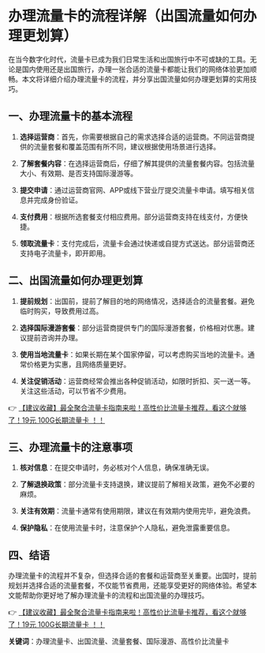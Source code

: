 # 办理流量卡的流程详解（出国流量如何办理更划算）

在当今数字化时代，流量卡已成为我们日常生活和出国旅行中不可或缺的工具。无论是国内使用还是出国旅行，办理一张合适的流量卡都能让我们的网络体验更加顺畅。本文将详细介绍办理流量卡的流程，并分享出国流量如何办理更划算的实用技巧。

## 一、办理流量卡的基本流程

1. **选择运营商**：首先，你需要根据自己的需求选择合适的运营商。不同运营商提供的流量套餐和覆盖范围有所不同，建议根据使用场景进行选择。

2. **了解套餐内容**：在选择运营商后，仔细了解其提供的流量套餐内容。包括流量大小、有效期、是否支持国际漫游等。

3. **提交申请**：通过运营商官网、APP或线下营业厅提交流量卡申请。填写相关信息并完成身份验证。

4. **支付费用**：根据所选套餐支付相应费用。部分运营商支持在线支付，方便快捷。

5. **领取流量卡**：支付完成后，流量卡会通过快递或自提方式送达。部分运营商还支持电子流量卡，即开即用。

## 二、出国流量如何办理更划算

1. **提前规划**：出国前，提前了解目的地的网络情况，选择适合的流量套餐。避免临时购买，导致费用过高。

2. **选择国际漫游套餐**：部分运营商提供专门的国际漫游套餐，价格相对优惠。建议提前咨询并办理。

3. **使用当地流量卡**：如果长期在某个国家停留，可以考虑购买当地的流量卡。通常价格更为实惠，且网络质量更好。

4. **关注促销活动**：运营商经常会推出各种促销活动，如限时折扣、买一送一等。关注这些活动，可以节省不少费用。

👉 [【建议收藏】最全聚合流量卡指南来啦！高性价比流量卡推荐，看这个就够了！19元 100G长期流量卡 ！！](https://bit.ly/Liuliangka)

## 三、办理流量卡的注意事项

1. **核对信息**：在提交申请时，务必核对个人信息，确保准确无误。

2. **了解退换政策**：部分流量卡支持退换，建议提前了解相关政策，避免不必要的麻烦。

3. **关注有效期**：流量卡通常有使用期限，建议在有效期内使用完毕，避免浪费。

4. **保护隐私**：在使用流量卡时，注意保护个人隐私，避免泄露重要信息。

## 四、结语

办理流量卡的流程并不复杂，但选择合适的套餐和运营商至关重要。出国时，提前规划并选择合适的流量套餐，不仅能节省费用，还能享受更好的网络体验。希望本文能帮助你更好地了解办理流量卡的流程和出国流量的办理技巧。

👉 [【建议收藏】最全聚合流量卡指南来啦！高性价比流量卡推荐，看这个就够了！19元 100G长期流量卡 ！！](https://bit.ly/Liuliangka)

**关键词**：办理流量卡、出国流量、流量套餐、国际漫游、高性价比流量卡
